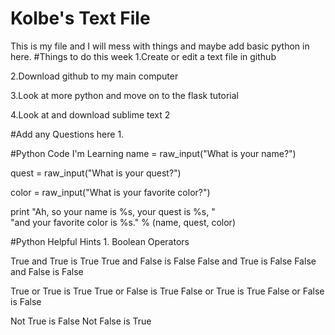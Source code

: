 Kolbe's Text File
=============
This is my file and I will mess with things and maybe add basic python in here.
#Things to do this week
1.Create or edit a text file in github

2.Download github to my main computer

3.Look at more python and move on to the flask tutorial

4.Look at and download sublime text 2 

#Add any Questions here 
1.

#Python Code I'm Learning
name = raw_input("What is your name?")

quest = raw_input("What is your quest?")

color = raw_input("What is your favorite color?")


print "Ah, so your name is %s, your quest is %s, " \
"and your favorite color is %s." % (name, quest, color)

#Python Helpful Hints
1. 
Boolean Operators

True and True is True
True and False is False
False and True is False
False and False is False

True or True is True
True or False is True
False or True is True
False or False is False

Not True is False
Not False is True
